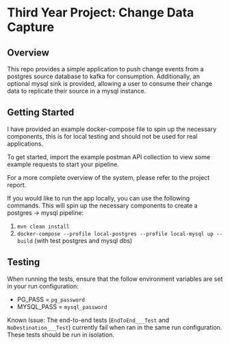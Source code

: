 # Third Year Project: Change Data Capture

## Overview
This repo provides a simple application to push change events from a postgres source database to kafka for consumption. Additionally, an optional mysql sink is provided, allowing a user to consume their change data to replicate their source in a mysql instance.

## Getting Started
I have provided an example docker-compose file to spin up the necessary components, this is for local testing and should not be used for real applications.

To get started, import the example postman API collection to view some example requests to start your pipeline.

For a more complete overview of the system, please refer to the project report.

If you would like to run the app locally, you can use the following commands. This will spin up the necessary components to create a postgres -> mysql pipeline:
1. `mvn clean install`
2. `docker-compose --profile local-postgres --profile local-mysql up --build` (with test postgres and mysql dbs)

## Testing
When running the tests, ensure that the follow environment variables are set in your run configuration:
 - PG_PASS = `pg_password`
 - MYSQL_PASS = `mysql_password`

Known Issue: The end-to-end tests (`EndToEnd___Test` and `NoDestination___Test`) currently fail when ran in the same run configuration. These tests should be run in isolation.